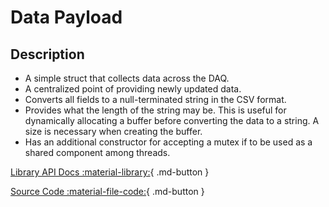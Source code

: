 # Data Payload

## Description

- A simple struct that collects data across the DAQ.
- A centralized point of providing newly updated data.
- Converts all fields to a null-terminated string in the CSV format.
- Provides what the length of the string may be. This is useful for dynamically allocating a buffer before converting the data to a string. A size is necessary when creating the buffer.
- Has an additional constructor for accepting a mutex if to be used as a shared component among threads.

[Library API Docs :material-library:](#){ .md-button }

[Source Code :material-file-code:](https://github.com/DallasFormulaRacing/DAQ-Firmware-Libraries/blob/main/Application/data_payload.hpp){ .md-button }
